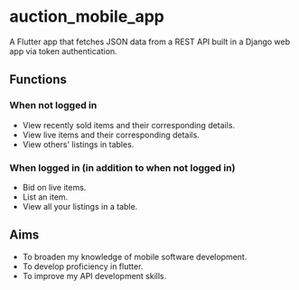 # auction_mobile_app
A Flutter app that fetches JSON data from a REST API built in a Django web app via token authentication.

## Functions
### When not logged in
- View recently sold items and their corresponding details.
- View live items and their corresponding details.
- View others' listings in tables.

### When logged in (in addition to when not logged in)
- Bid on live items.
- List an item.
- View all your listings in a table.

## Aims
- To broaden my knowledge of mobile software development.
- To develop proficiency in flutter.
- To improve my API development skills.